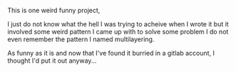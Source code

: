 This is one weird funny project,

I just do not know what the hell I was trying to acheive when I wrote it
but it involved some weird pattern I came up with to solve some problem I do not even remember
the pattern I named multilayering.

As funny as it is and now that I've found it burried in a gitlab account, I thought I'd put it out anyway...